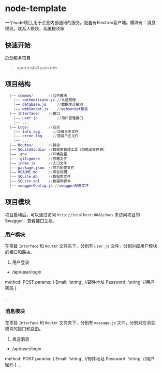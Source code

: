 # node-template

一个node项目,用于企业内部通讯的服务。配套有Electron客户端。模块有：消息模块，联系人模块，系统模块等

## 快速开始

启动服务项目

> yarn install
> yarn dev

## 项目结构

```m
  |—— common/       //公共模块
    |—— authenticate.js //认证管理
    |—— database.js     //数据库连接池
    |—— webSocket.js    //websocket服务
  |—— Interface/    //接口
    |—— user.js         //用户管理接口
    |—— ...
  |—— Logs/         //日志
    |—— info.log      //详细日志文件
    |—— error.log     //错误日志文件
    |—— ...
  |—— Routes/       //路由
  |—— SQLiteStudio/ //数据库管理工具（忽略该文件夹）
  |—— .env          //环境变量
  |—— .gitignore    //忽略文件
  |—— index.js      //入口文件
  |—— package.json  //项目配置文件
  |—— README.md     //项目说明
  |—— SQLite.db     //数据库文件
  |—— SQLite.sql    //数据库脚本
  |—— swaggerConfig.js //swagger配置文件
```

## 项目模块

项目启动后，可以通过访问 `http://localhost:8888/docs` 来访问项目的Swagger，查看接口文档。

### 用户模块

在项目 `Interface` 和 `Router` 文件夹下，分别有 `user.js` 文件，分别对应用户模块的接口和路由。

1. 用户登录

 - /api/user/login

method: POST
params: {
  Email: 'string',    //邮件地址
  Password: 'string'  //用户密码
}

...

### 消息模块

在项目 `Interface` 和 `Router` 文件夹下，分别有 `message.js` 文件，分别对应消息模块的接口和路由。

1. 发送消息

 - /api/user/login

method: POST
params: {
  Email: 'string',    //邮件地址
  Password: 'string'  //用户密码
}
...

